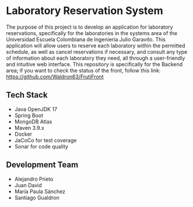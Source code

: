 # Laboratory Reservation System

The purpose of this project is to develop an application for laboratory reservations, specifically for the laboratories in the systems area of the Universidad Escuela Colombiana de Ingeniería Julio Garavito. This application will allow users to reserve each laboratory within the permitted schedule, as well as cancel reservations if necessary, and consult any type of information about each laboratory they need, all through a user-friendly and intuitive web interface. This repository is specifically for the Backend area; if you want to check the status of the front, follow this link: https://github.com/Waldron63/FrutiFront

## Tech Stack
- Java OpenJDK 17
- Spring Boot
- MongoDB Atlas
- Maven 3.9.x
- Docker
- JaCoCo for test coverage
- Sonar for code quality

## Development Team

- Alejandro Prieto
- Juan David
- María Paula Sánchez
- Santiago Gualdron